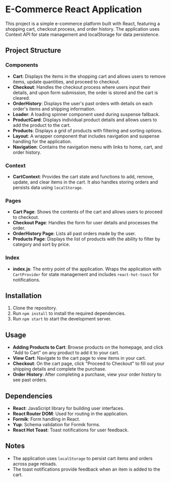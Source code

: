 # E-Commerce React Application

This project is a simple e-commerce platform built with React, featuring a shopping cart, checkout process, and order history. The application uses Context API for state management and localStorage for data persistence.

## Project Structure

### Components

- **Cart**: Displays the items in the shopping cart and allows users to remove items, update quantities, and proceed to checkout.
- **Checkout**: Handles the checkout process where users input their details, and upon form submission, the order is stored and the cart is cleared.
- **OrderHistory**: Displays the user's past orders with details on each order's items and shipping information.
- **Loader**: A loading spinner component used during suspense fallback.
- **ProductCard**: Displays individual product details and allows users to add the product to the cart.
- **Products**: Displays a grid of products with filtering and sorting options.
- **Layout**: A wrapper component that includes navigation and suspense handling for the application.
- **Navigation**: Contains the navigation menu with links to home, cart, and order history.

### Context

- **CartContext**: Provides the cart state and functions to add, remove, update, and clear items in the cart. It also handles storing orders and persists data using `localStorage`.

### Pages

- **Cart Page**: Shows the contents of the cart and allows users to proceed to checkout.
- **Checkout Page**: Handles the form for user details and processes the order.
- **OrderHistory Page**: Lists all past orders made by the user.
- **Products Page**: Displays the list of products with the ability to filter by category and sort by price.

### Index

- **index.js**: The entry point of the application. Wraps the application with `CartProvider` for state management and includes `react-hot-toast` for notifications.

## Installation

1. Clone the repository.
2. Run `npm install` to install the required dependencies.
3. Run `npm start` to start the development server.

## Usage

- **Adding Products to Cart**: Browse products on the homepage, and click "Add to Cart" on any product to add it to your cart.
- **View Cart**: Navigate to the cart page to view items in your cart.
- **Checkout**: On the cart page, click "Proceed to Checkout" to fill out your shipping details and complete the purchase.
- **Order History**: After completing a purchase, view your order history to see past orders.

## Dependencies

- **React**: JavaScript library for building user interfaces.
- **React Router DOM**: Used for routing in the application.
- **Formik**: Form handling in React.
- **Yup**: Schema validation for Formik forms.
- **React Hot Toast**: Toast notifications for user feedback.

## Notes

- The application uses `localStorage` to persist cart items and orders across page reloads.
- The toast notifications provide feedback when an item is added to the cart.
